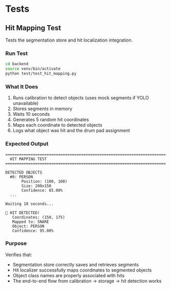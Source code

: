 # Tests

## Hit Mapping Test

Tests the segmentation store and hit localization integration.

### Run Test

```bash
cd backend
source venv/bin/activate
python test/test_hit_mapping.py
```

### What It Does

1. Runs calibration to detect objects (uses mock segments if YOLO unavailable)
2. Stores segments in memory
3. Waits 10 seconds
4. Generates 5 random hit coordinates
5. Maps each coordinate to detected objects
6. Logs what object was hit and the drum pad assignment

### Expected Output

```
======================================================================
  HIT MAPPING TEST
======================================================================

DETECTED OBJECTS
  #0: PERSON
       Position: (100, 100)
       Size: 200x150
       Confidence: 85.00%
  ...

Waiting 10 seconds...

🎯 HIT DETECTED!
   Coordinates: (150, 175)
   Mapped to: SNARE
   Object: PERSON
   Confidence: 95.00%
```

### Purpose

Verifies that:
- Segmentation store correctly saves and retrieves segments
- Hit localizer successfully maps coordinates to segmented objects
- Object class names are properly associated with hits
- The end-to-end flow from calibration → storage → hit detection works


